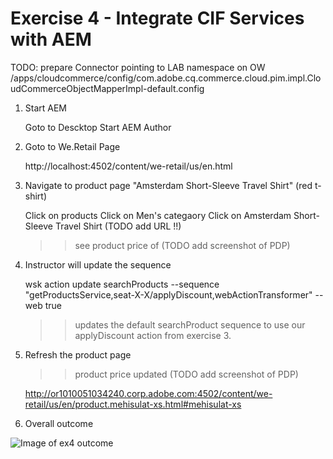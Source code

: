 Exercise 4 - Integrate CIF Services with AEM
============================================

TODO: prepare Connector pointing to LAB namespace on OW
/apps/cloudcommerce/config/com.adobe.cq.commerce.cloud.pim.impl.CloudCommerceObjectMapperImpl-default.config

1. Start AEM

	Goto to Descktop
    Start AEM Author

2. Goto to We.Retail Page

    http://localhost:4502/content/we-retail/us/en.html


3. Navigate to product page "Amsterdam Short-Sleeve Travel Shirt" (red t-shirt)

    Click on products
    Click on Men's categaory
    Click on Amsterdam Short-Sleeve Travel Shirt (TODO add URL !!)
    >> see product price of                      (TODO add screenshot of PDP)

4. Instructor will update the sequence

    wsk action update searchProducts --sequence "getProductsService,seat-X-X/applyDiscount,webActionTransformer" --web true

    >> updates the default searchProduct sequence to use our applyDiscount action from exercise 3.

5. Refresh the product page

	>> product price updated                    (TODO add screenshot of PDP)

    http://or1010051034240.corp.adobe.com:4502/content/we-retail/us/en/product.mehisulat-xs.html#mehisulat-xs

6. Overall outcome

![Image of ex4 outcome](https://github.com/Adobe-Marketing-Cloud/adobe-cif-extension-sample/blob/master/Resources/ex4.png)  
